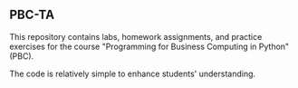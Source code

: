 ## PBC-TA
This repository contains labs, homework assignments, and practice exercises for the course "Programming for Business Computing in Python" (PBC).

The code is relatively simple to enhance students' understanding.
